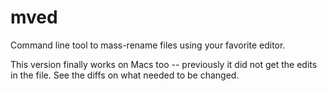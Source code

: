 mved
====

Command line tool to mass-rename files using your favorite editor.

This version finally works on Macs too -- previously it did not get the edits in the file. See the diffs on what needed to be changed.
